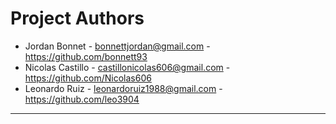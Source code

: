 Project Authors
===============

* Jordan Bonnet - bonnettjordan@gmail.com - <https://github.com/bonnett93>
* Nicolas Castillo - castillonicolas606@gmail.com - <https://github.com/Nicolas606>
* Leonardo Ruiz - leonardoruiz1988@gmail.com - <https://github.com/leo3904>

---------------